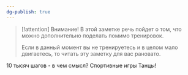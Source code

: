 ```yaml
---
dg-publish: true
---
```



> [!attention] Внимание!
> В этой заметке речь пойдет о том, что можно дополнительно поделать помимо тренировок.
>  
> Если в данный момент вы не тренируетесь и в целом мало двигаетесь, то читать эту заметку для вас рановато. 

10 тысяч шагов - в чем смысл?
Спортивные игры
Танцы!

